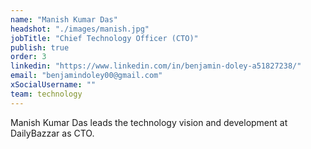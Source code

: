```yaml
---
name: "Manish Kumar Das"
headshot: "./images/manish.jpg"
jobTitle: "Chief Technology Officer (CTO)"
publish: true
order: 3
linkedin: "https://www.linkedin.com/in/benjamin-doley-a51827238/"
email: "benjamindoley00@gmail.com"
xSocialUsername: ""
team: technology
---
```


Manish Kumar Das leads the technology vision and development at DailyBazzar as CTO. 